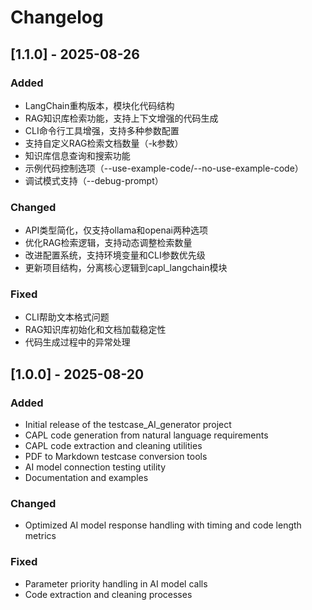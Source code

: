 # Changelog

## [1.1.0] - 2025-08-26

### Added
- LangChain重构版本，模块化代码结构
- RAG知识库检索功能，支持上下文增强的代码生成
- CLI命令行工具增强，支持多种参数配置
- 支持自定义RAG检索文档数量（-k参数）
- 知识库信息查询和搜索功能
- 示例代码控制选项（--use-example-code/--no-use-example-code）
- 调试模式支持（--debug-prompt）

### Changed
- API类型简化，仅支持ollama和openai两种选项
- 优化RAG检索逻辑，支持动态调整检索数量
- 改进配置系统，支持环境变量和CLI参数优先级
- 更新项目结构，分离核心逻辑到capl_langchain模块

### Fixed
- CLI帮助文本格式问题
- RAG知识库初始化和文档加载稳定性
- 代码生成过程中的异常处理

## [1.0.0] - 2025-08-20

### Added
- Initial release of the testcase_AI_generator project
- CAPL code generation from natural language requirements
- CAPL code extraction and cleaning utilities
- PDF to Markdown testcase conversion tools
- AI model connection testing utility
- Documentation and examples

### Changed
- Optimized AI model response handling with timing and code length metrics

### Fixed
- Parameter priority handling in AI model calls
- Code extraction and cleaning processes